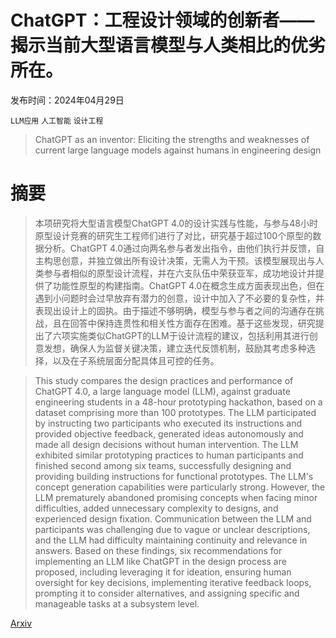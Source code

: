 # ChatGPT：工程设计领域的创新者——揭示当前大型语言模型与人类相比的优劣所在。

发布时间：2024年04月29日

`LLM应用` `人工智能` `设计工程`

> ChatGPT as an inventor: Eliciting the strengths and weaknesses of current large language models against humans in engineering design

# 摘要

> 本项研究将大型语言模型ChatGPT 4.0的设计实践与性能，与参与48小时原型设计竞赛的研究生工程师们进行了对比，研究基于超过100个原型的数据分析。ChatGPT 4.0通过向两名参与者发出指令，由他们执行并反馈，自主构思创意，并独立做出所有设计决策，无需人为干预。该模型展现出与人类参与者相似的原型设计流程，并在六支队伍中荣获亚军，成功地设计并提供了功能性原型的构建指南。ChatGPT 4.0在概念生成方面表现出色，但在遇到小问题时会过早放弃有潜力的创意，设计中加入了不必要的复杂性，并表现出设计上的固执。由于描述不够明确，模型与参与者之间的沟通存在挑战，且在回答中保持连贯性和相关性方面存在困难。基于这些发现，研究提出了六项实施类似ChatGPT的LLM于设计流程的建议，包括利用其进行创意发想，确保人为监督关键决策，建立迭代反馈机制，鼓励其考虑多种选择，以及在子系统层面分配具体且可控的任务。

> This study compares the design practices and performance of ChatGPT 4.0, a large language model (LLM), against graduate engineering students in a 48-hour prototyping hackathon, based on a dataset comprising more than 100 prototypes. The LLM participated by instructing two participants who executed its instructions and provided objective feedback, generated ideas autonomously and made all design decisions without human intervention. The LLM exhibited similar prototyping practices to human participants and finished second among six teams, successfully designing and providing building instructions for functional prototypes. The LLM's concept generation capabilities were particularly strong. However, the LLM prematurely abandoned promising concepts when facing minor difficulties, added unnecessary complexity to designs, and experienced design fixation. Communication between the LLM and participants was challenging due to vague or unclear descriptions, and the LLM had difficulty maintaining continuity and relevance in answers. Based on these findings, six recommendations for implementing an LLM like ChatGPT in the design process are proposed, including leveraging it for ideation, ensuring human oversight for key decisions, implementing iterative feedback loops, prompting it to consider alternatives, and assigning specific and manageable tasks at a subsystem level.

[Arxiv](https://arxiv.org/abs/2404.18479)